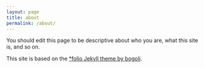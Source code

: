 ```yaml
---
layout: page
title: about
permalink: /about/
---
```


You should edit this page to be descriptive about who you are, what this site is, and so on.

This site is based on the [*folio Jekyll theme by bogoli](https://github.com/bogoli/-folio).
